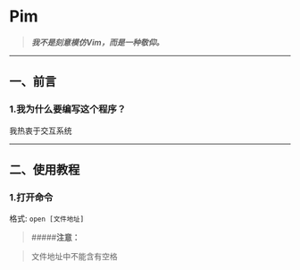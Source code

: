 # **Pim**
> ***我不是刻意模仿Vim，而是一种敬仰。***
***
## **一、前言**
### **1.我为什么要编写这个程序？**
我热衷于交互系统
***
## **二、使用教程**
### **1.打开命令**
格式: `open [文件地址]`
> #####**注意：**

> 文件地址中不能含有空格
